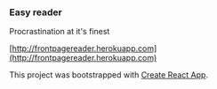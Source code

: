 ### Easy reader

Procrastination at it's finest

[http://frontpagereader.herokuapp.com](http://frontpagereader.herokuapp.com)

This project was bootstrapped with [Create React App](https://github.com/facebookincubator/create-react-app).
